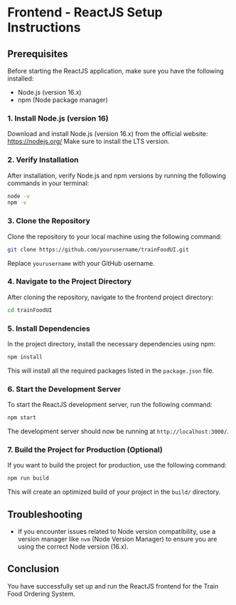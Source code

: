 
# Frontend - ReactJS Setup Instructions

## Prerequisites
Before starting the ReactJS application, make sure you have the following installed:
- Node.js (version 16.x)
- npm (Node package manager)

### 1. Install Node.js (version 16)
Download and install Node.js (version 16.x) from the official website: https://nodejs.org/
Make sure to install the LTS version.

### 2. Verify Installation
After installation, verify Node.js and npm versions by running the following commands in your terminal:

```bash
node -v
npm -v
```

### 3. Clone the Repository
Clone the repository to your local machine using the following command:

```bash
git clone https://github.com/yourusername/trainFoodUI.git
```

Replace `yourusername` with your GitHub username.

### 4. Navigate to the Project Directory
After cloning the repository, navigate to the frontend project directory:

```bash
cd trainFoodUI
```

### 5. Install Dependencies
In the project directory, install the necessary dependencies using npm:

```bash
npm install
```

This will install all the required packages listed in the `package.json` file.

### 6. Start the Development Server
To start the ReactJS development server, run the following command:

```bash
npm start
```

The development server should now be running at `http://localhost:3000/`.

### 7. Build the Project for Production (Optional)
If you want to build the project for production, use the following command:

```bash
npm run build
```

This will create an optimized build of your project in the `build/` directory.

## Troubleshooting
- If you encounter issues related to Node version compatibility, use a version manager like `nvm` (Node Version Manager) to ensure you are using the correct Node version (16.x).

## Conclusion
You have successfully set up and run the ReactJS frontend for the Train Food Ordering System.
